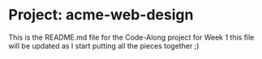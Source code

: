 # Project: acme-web-design

This is the README.md file for the Code-Along project for Week 1 this file will be updated as I start putting all the pieces together ;)